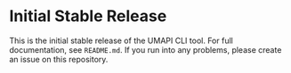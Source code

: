 # Initial Stable Release

This is the initial stable release of the UMAPI CLI tool. For full
documentation, see `README.md`. If you run into any problems, please create an
issue on this repository.

